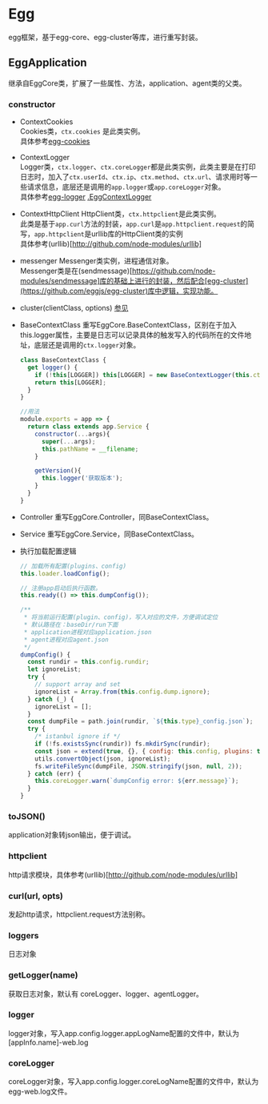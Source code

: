 # Egg

egg框架，基于egg-core、egg-cluster等库，进行重写封装。

## EggApplication

继承自EggCore类，扩展了一些属性、方法，application、agent类的父类。

### constructor

- ContextCookies   
  Cookies类，```ctx.cookies``` 是此类实例。   
  具体参考[egg-cookies](https://github.com/eggjs/egg-cookies)

- ContextLogger  
  Logger类，```ctx.logger```、```ctx.coreLogger```都是此类实例，此类主要是在打印日志时，加入了```ctx.userId```、```ctx.ip```、```ctx.method```、```ctx.url```、请求用时等一些请求信息，底层还是调用的```app.logger```或```app.coreLogger```对象。       
  具体参考[egg-logger](https://github.com/eggjs/egg-logger)
  [.EggContextLogger](https://github.com/eggjs/egg-logger/blob/master/lib/egg/context_logger.js)

- ContextHttpClient
  HttpClient类，```ctx.httpclient```是此类实例。    
  此类是基于```app.curl```方法的封装，```app.curl```是```app.httpclient.request```的简写，```app.httpclient```是urllib库的HttpClient类的实例     
  具体参考(urllib)[http://github.com/node-modules/urllib]

- messenger 
  Messenger类实例，进程通信对象。   
  Messenger类是在(sendmessage)[https://github.com/node-modules/sendmessage]库的基础上进行的封装，然后配合[egg-cluster](https://github.com/eggjs/egg-cluster)库中逻辑，实现功能。    

- cluster(clientClass, options)
  [参见](https://eggjs.org/zh-cn/advanced/cluster-client.html)

- BaseContextClass
  重写EggCore.BaseContextClass，区别在于加入this.logger属性，主要是日志可以记录具体的触发写入的代码所在的文件地址，底层还是调用的```ctx.logger```对象。

  ```js
  class BaseContextClass {
    get logger() {
      if (!this[LOGGER]) this[LOGGER] = new BaseContextLogger(this.ctx, this.pathName);
      return this[LOGGER];
    }
  }

  //用法
  module.exports = app => {
    return class extends app.Service {
      constructor(...args){
        super(...args);
        this.pathName = __filename;
      }

      getVersion(){
        this.logger('获取版本');
      }
    }
  }
  ```

- Controller
  重写EggCore.Controller，同BaseContextClass。

- Service
  重写EggCore.Service，同BaseContextClass。

- 执行加载配置逻辑
  ```js
  // 加载所有配置(plugins、config)
  this.loader.loadConfig();

  // 注册app启动后执行函数。
  this.ready(() => this.dumpConfig());

  /**
   * 将当前运行配置(plugin、config)，写入对应的文件，方便调试定位
   * 默认路径在：baseDir/run下面
   * application进程对应application.json
   * agent进程对应agent.json
   */
  dumpConfig() {
    const rundir = this.config.rundir;
    let ignoreList;
    try {
      // support array and set
      ignoreList = Array.from(this.config.dump.ignore);
    } catch (_) {
      ignoreList = [];
    }
    const dumpFile = path.join(rundir, `${this.type}_config.json`);
    try {
      /* istanbul ignore if */
      if (!fs.existsSync(rundir)) fs.mkdirSync(rundir);
      const json = extend(true, {}, { config: this.config, plugins: this.plugins });
      utils.convertObject(json, ignoreList);
      fs.writeFileSync(dumpFile, JSON.stringify(json, null, 2));
    } catch (err) {
      this.coreLogger.warn(`dumpConfig error: ${err.message}`);
    }
  }
  ```

### toJSON()

application对象转json输出，便于调试。

### httpclient

http请求模块，具体参考(urllib)[http://github.com/node-modules/urllib]

### curl(url, opts)

发起http请求，httpclient.request方法别称。

### loggers

日志对象

### getLogger(name)

获取日志对象，默认有 coreLogger、logger、agentLogger。

### logger

logger对象，写入app.config.logger.appLogName配置的文件中，默认为[appInfo.name]-web.log

### coreLogger

coreLogger对象，写入app.config.logger.coreLogName配置的文件中，默认为egg-web.log文件。



